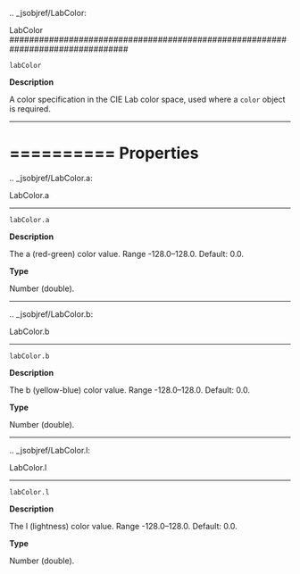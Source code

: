 .. _jsobjref/LabColor:

LabColor
################################################################################

``labColor``

**Description**

A color specification in the CIE Lab color space, used where a ``color`` object is required.

----

==========
Properties
==========

.. _jsobjref/LabColor.a:

LabColor.a
********************************************************************************

``labColor.a``

**Description**

The a (red-green) color value. Range -128.0–128.0. Default: 0.0.

**Type**

Number (double).

----

.. _jsobjref/LabColor.b:

LabColor.b
********************************************************************************

``labColor.b``

**Description**

The b (yellow-blue) color value. Range -128.0–128.0. Default: 0.0.

**Type**

Number (double).

----

.. _jsobjref/LabColor.l:

LabColor.l
********************************************************************************

``labColor.l``

**Description**

The l (lightness) color value. Range -128.0–128.0. Default: 0.0.

**Type**

Number (double).
